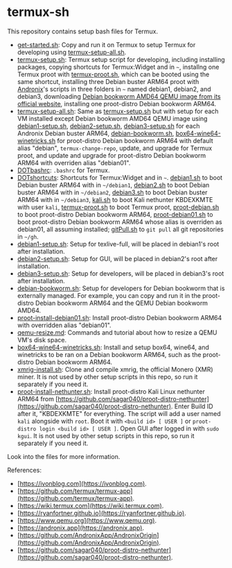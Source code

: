 # termux-sh

This repository contains setup bash files for Termux.

- [get-started.sh](get-started.sh): Copy and run it on Termux to setup Termux for developing using [termux-setup-all.sh](termux-setup-all.sh).
- [termux-setup.sh](termux-setup.sh): Termux setup script for developing, including installing packages, copying shortcuts for Termux:Widget and in `~`, installng one Termux proot with [termux-proot.sh](DOTshortcuts/termux-proot.sh), which can be booted using the same shortcut, installing three Debian buster ARM64 proot with [Andronix](https://github.com/AndronixApp/AndronixOrigin)'s scripts in three folders in `~` named debian1, debian2, and debian3, downloading [Debian bookworm AMD64 QEMU image from its official website](https://cloud.debian.org/images/cloud/bookworm/latest/debian-12-nocloud-amd64.qcow2), installing one proot-distro Debian bookworm ARM64.
- [termux-setup-all.sh](termux-setup-all.sh): Same as [termux-setup.sh](termux-setup.sh) but with setup for each VM installed except Debian bookworm AMD64 QEMU image using [debian1-setup.sh](debian1-setup.sh), [debian2-setup.sh](debian2-setup.sh), [debian3-setup.sh](debian3-setup.sh) for each Andronix Debian buster ARM64, [debian-bookworm.sh](debian-bookworm.sh), [box64-wine64-winetricks.sh](box64-wine64-winetricks.sh) for proot-distro Debian bookworm ARM64 with default alias "debian", `termux-change-repo`, update, and upgrade for Termux proot, and update and upgrade for proot-distro Debian bookworm ARM64 with overriden alias "debian01".
- [DOTbashrc](DOTbashrc): `.bashrc` for Termux.
- [DOTshortcuts](DOTshortcuts): Shortcuts for Termux:Widget and in `~`. [debian1.sh](DOTshortcuts/debian1.sh) to boot Debian buster ARM64 with in `~/debian1`, [debian2.sh](DOTshortcuts/debian2.sh) to boot Debian buster ARM64 with in `~/debian2`, [debian3.sh](DOTshortcuts/debian3.sh) to boot Debian buster ARM64 with in `~/debian3`, [kali.sh](DOTshortcuts/kali.sh) to boot Kali nethunter KBDEXKMTE with user `kali`, [termux-proot.sh](DOTshortcuts/termux-proot.sh) to boot Termux proot, [proot-debian.sh](DOTshortcuts/debian.sh) to boot proot-distro Debian bookworm ARM64, [proot-debian01.sh](DOTshortcuts/debian01.sh) to boot proot-distro Debian bookworm ARM64 whose alias is overriden as debian01, all assuming installed; [gitPull.sh](DOTshortcuts/gitPull.sh) to `git pull` all git repositories in `~/gh`.
- [debian1-setup.sh](debian1-setup.sh): Setup for texlive-full, will be placed in debian1's root after installation.
- [debian2-setup.sh](debian2-setup.sh): Setup for GUI, will be placed in debian2's root after installation.
- [debian3-setup.sh](debian3-setup.sh): Setup for developers, will be placed in debian3's root after installation. 
- [debian-bookworm.sh](debian-bookworm.sh): Setup for developers for Debian bookworm that is externally managed. For example, you can copy and run it in the proot-distro Debian bookworm ARM64 and the QEMU Debian bookworm AMD64.
- [proot-install-debian01.sh](proot-install-debian01.sh): Install proot-distro Debian bookworm ARM64 with overridden alias "debian01".
- [qemu-resize.md](qemu-resize.md): Commands and tutorial about how to resize a QEMU VM's disk space.
- [box64-wine64-winetricks.sh](box64-wine64-winetricks.sh): Install and setup box64, wine64, and winetricks to be ran on a Debian bookworm ARM64, such as the proot-distro Debian bookworm ARM64.
- [xmrig-install.sh](xmrig-install.sh): Clone and compile xmrig, the official Monero (XMR) miner. It is not used by other setup scripts in this repo, so run it separately if you need it.
- [proot-install-nethunter.sh](proot-install-nethunter.sh): Install proot-distro Kali Linux nethunter ARM64 from [https://github.com/sagar040/proot-distro-nethunter](https://github.com/sagar040/proot-distro-nethunter). Enter Build ID after it, "KBDEXKMTE" for everything. The script will add a user named `kali` alongside with `root`. Boot it with `<build id> [ USER ]` or `proot-distro login <build id> [ USER ]`. Open GUI after logged in with `sudo kgui`. It is not used by other setup scripts in this repo, so run it separately if you need it.

Look into the files for more information.

References:
- [https://ivonblog.com](https://ivonblog.com).
- [https://github.com/termux/termux-app](https://github.com/termux/termux-app).
- [https://wiki.termux.com](https://wiki.termux.com).
- [https://ryanfortner.github.io](https://ryanfortner.github.io).
- [https://www.qemu.org](https://www.qemu.org).
- [https://andronix.app](https://andronix.app).
- [https://github.com/AndronixApp/AndronixOrigin](https://github.com/AndronixApp/AndronixOrigin).
- [https://github.com/sagar040/proot-distro-nethunter](https://github.com/sagar040/proot-distro-nethunter).
